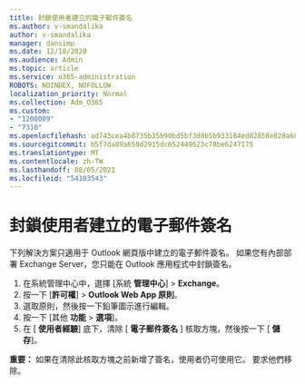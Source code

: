 ```yaml
---
title: 封鎖使用者建立的電子郵件簽名
ms.author: v-smandalika
author: v-smandalika
manager: dansimp
ms.date: 12/18/2020
ms.audience: Admin
ms.topic: article
ms.service: o365-administration
ROBOTS: NOINDEX, NOFOLLOW
localization_priority: Normal
ms.collection: Adm_O365
ms.custom:
- "1200009"
- "7310"
ms.openlocfilehash: ad743cea4b8735b35b90bd5bf3d0b5b933184ed82858e828a68beb2ca2f8270c
ms.sourcegitcommit: b5f7da89a650d2915dc652449623c78be6247175
ms.translationtype: MT
ms.contentlocale: zh-TW
ms.lasthandoff: 08/05/2021
ms.locfileid: "54103543"
---
```

# <a name="block-user-made-email-signatures"></a>封鎖使用者建立的電子郵件簽名

下列解決方案只適用于 Outlook 網頁版中建立的電子郵件簽名。 如果您有內部部署 Exchange Server，您只能在 Outlook 應用程式中封鎖簽名。

1. 在系統管理中心中，選擇 [系統 **管理中心**]  >  **Exchange**。
2. 按一下 [**許可權**]  >  **Outlook Web App 原則**。
3. 選取原則，然後按一下鉛筆圖示進行編輯。
4. 按一下 [其他 **功能**  >  **選項**]。
5. 在 [ **使用者經驗**] 底下，清除 [ **電子郵件簽名** ] 核取方塊，然後按一下 [ **儲存**]。

**重要：** 如果在清除此核取方塊之前新增了簽名，使用者仍可使用它。 要求他們移除。
